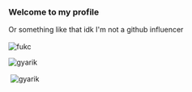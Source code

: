 ### Welcome to my profile
Or something like that idk I'm not a github influencer\
\
![fukc](https://c.tenor.com/bHoBdlvSB8YAAAAC/cope-cat.gif)

<p><img align="center" src="https://github-readme-stats.vercel.app/api/top-langs?username=gyarik&show_icons=true&theme=dark&locale=en&layout=compact" alt="gyarik" /></p>
<p>&nbsp;<img align="center" src="https://github-readme-stats.vercel.app/api?username=gyarik&show_icons=true&theme=dark&locale=en" alt="gyarik" /></p>
